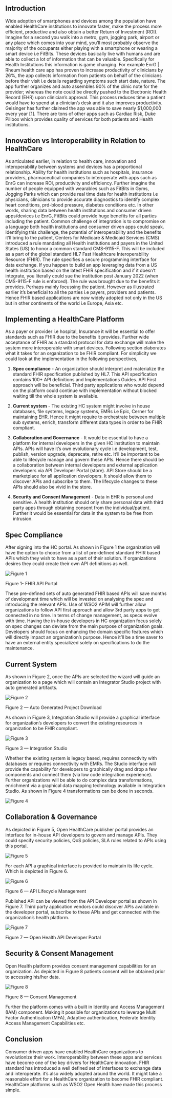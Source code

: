 ## Introduction

Wide adoption of smartphones and devices among the population have enabled HealthCare institutions to innovate faster, make the process more efficient, productive and also obtain a better Return of Investment (ROI). 
Imagine for a second you walk into a metro, gym, jogging park, airport or any place which comes into your mind, you’ll most probably observe the majority of the occupants either playing with a smartphone or wearing a smart device i.e FitBits. 
These devices basically live with humans and are able to collect a lot of information that can be valuable. Specifically for Health Institutions this information is game changing. 
For example EnrG | Rheum health care app has proven to increase productivity of clinicians by 26%, the app collects information from patients on behalf of the clinicians before their visit i.e details regarding symptoms such start date, nature. 
The app further organizes and auto assembles 90% of the clinic note for the provider; whereas the note could be directly pushed to the Electronic Health Record (EHR) upon clinician’s approval. This process reduces time a patient would have to spend at a clinician’s desk and it also improves productivity. 
Geisinger has further claimed the app was able to save nearly $1,000,000 every year [1]. There are tons of other apps such as Cardiac Risk, Duke Pillbox which provides quality of services for both patients and Health institutions.

## Innovation vs Interoperability in Relation to HealthCare

As articulated earlier, in relation to health care, innovation and interoperability between systems and devices has a proportional relationship. 
Ability for health institutions such as hospitals, insurance providers, pharmaceutical companies to interoperate with apps such as EnrG can increase ROI, productivity and efficiency. 
Further imagine the number of people equipped with wearables such as FitBits in Gyms, Jogging Parks which can provide real time data for health institutions i.e physicians, clinicians to provide accurate diagnostics to identify complex heart conditions, prd-blood pressure, diabetes conditions etc. 
In other words, sharing data between health institutions and consumer driven apps/devices i.e EnrG, FitBits could provide huge benefits for all parties including the patient.
Common challenge of integration is to compromise on a language both health institutions and consumer driven apps could speak. Identifying this challenge, the potential of interoperability and the benefits it’ll bring to the patient, Centers for Medicare & Medicaid Services (CMS) introduced a rule mandating all Health institutions and payers in the United States (US) to honor a common standard CMS-9115-F. 
This will be included as a part of the global standard HL7 Fast Healthcare Interoperability Resource (FHIR). The rule specifies a secure programming interface for data exchange. If you happen to build an app leveraging data from a US health institution based on the latest FHIR specification and if it doesn’t integrate, you literally could sue the institution post January 2022 (when CMS-9115-F rule is enforced).
The rule was brought due to the benefits it provides. Perhaps mainly focussing the patient. However as illustrated earlier it’s beneficial to all the parties i.e payers, providers and patients. Hence FHIR based applications are now widely adopted not only in the US but in other continents of the world i.e Europe, Asia etc.

## Implementing a HealthCare Platform

As a payer or provider i.e hospital, Insurance it will be essential to offer standards such as FHIR due to the benefits it provides. 
Further wide acceptance of FHIR as a standard protocol for data exchange will make the system more interoperable with smart devices. 
Following section elaborates what it takes for an organization to be FHIR compliant.
For simplicity we could look at the implementation in the following perspectives,
1) **Spec compliance** - An organization should interpret and materialize the standard FHIR specification published by HL7. This API specification contains 100+ API definitions and Implementations Guides.
API First approach will be beneficial. Third party applications who would depend on the platform could continue with implementation without blocked waiting till the whole system is available.

2) **Current system** - The existing HC system might involve in house databases, file systems, legacy systems, EMRs i.e Epic, Cerner for maintaining EHR. Hence it might require to orchestrate between multiple sub systems, enrich, transform different data types in order to be FHIR compliant.

3) **Collaboration and Governance** - It would be essential to have a platform for internal developers in the given HC institution to maintain APIs. APIs will have it’s own evolutionary cycle i.e development, test, publish, version upgrade, deprecate, retire etc. It’ll be important to be able to lifecycle manage and govern these APIs. 
Hence there should be a collaboration between internal developers and external application developers via API Developer Portal (store). 
API Store should be a marketplace for all application developers. 
It should allow them to discover APIs and subscribe to them. The lifecycle changes to these APIs should also be vivid in the store.

4) **Security and Consent Management** - Data in EHR is personal and sensitive. A health institution should only share personal data with third party apps through obtaining consent from the individual/patient. Further it would be essential for data in the system to be free from intrusion.


## Spec Compliance

After signing into the HC portal. As shown in Figure 1 the organization will have the option to choose from a list of pre-defined standard FHIR based APIs which they wish to have as a part of their solution. 
If organizations desires they could create their own API definitions as well.

![Figure 1](images/health/Figure_1-FHIT-API-Portal.png)

Figure 1- FHIR API Portal

These pre-defined sets of auto generated FHIR based APIs will save months of development time which will be invested on analysing the spec and introducing the relevant APIs.
Use of WSO2 APIM will further allow organizations to follow API first approach and allow 3rd party apps to get connected in no time.
In terms of change management, as specs evolve with time. Having the in-house developers in HC organization focus solely on spec changes can deviate from the main purpose of organization goals. 
Developers should focus on enhancing the domain specific features which will directly impact an organization’s purpose. Hence it’ll be a time saver to have an external entity specialized solely on specifications to do the maintenance.


## Current System

As shown in Figure 2, once the APIs are selected the wizard will guide an organization to a page which will contain an Integrator Studio project with auto generated artifacts.

![Figure 2](images/health/Figure_2-Autogen-Proj-Download.png)

Figure 2 — Auto Generated Project Download

As shown in Figure 3, Integration Studio will provide a graphical interface for organization’s developers to convert the existing resources in organization to be FHIR compliant.

![Figure 3](images/health/Figure_3-Integration-Studio.png)

Figure 3 — Integration Studio

Whether the existing system is legacy based, requires connectivity with databases or requires connectivity with EMRs. 
The Studio interface will provide the capability for developers to graphically drag and drop a few components and connect them (via low code integration experience).
Further organizations will be able to do complex data transformations, enrichment via a graphical data mapping technology available in Integration Studio. 
As shown in Figure 4 transformations can be done in seconds.

![Figure 4](images/health/Figure_4-Visual-DM.png)

## Collaboration & Governance

As depicted in Figure 5, Open HealthCare publisher portal provides an interface for in-house API developers to govern and manage APIs. 
They could specify security policies, QoS policies, SLA rules related to APIs using this portal.

![Figure 5](images/health/Figure_5-Pub-Portal.png)

For each API a graphical interface is provided to maintain its life cycle. Which is depicted in Figure 6.

![Figure 6](images/health/Figure_6-API-LM.png)

Figure 6 — API Lifecycle Management

Published API can be viewed from the API Developer portal as shown in Figure 7. 
Third party application vendors could discover APIs available in the developer portal, subscribe to these APIs and get connected with the organization’s health platform.

![Figure 7](images/health/Figure_7-DevPortal.png)

Figure 7 — Open Health API Developer Portal


## Security & Consent Management

Open Health platform provides consent management capabilities for an organization. As depicted in Figure 8 patients consent will be obtained prior to accessing his/her data.

![Figure 8](images/health/Figure_8-Consent-Mgt.png)

Figure 8 — Consent Management

Further the platform comes with a built in Identity and Access Management (IAM) component. Making it possible for organizations to leverage Multi Factor Authentication (MFA), Adaptive authentication, Federate Identity Access Management Capabilities etc.

## Conclusion
Consumer driven apps have enabled HealthCare organizations to revolutionize their work. Interoperability between these apps and services have become one of the key drivers for HealthCare innovation. 
FHIR standard has introduced a well defined set of interfaces to exchange data and interoperate. it’s also widely adopted around the world. It might take a reasonable effort for a HealthCare organization to become FHIR compliant. 
HealthCare platforms such as WSO2 Open Health have made this process simple.
